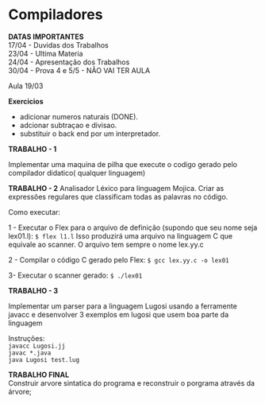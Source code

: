 # Compiladores

**DATAS IMPORTANTES**  
17/04 - Duvidas dos Trabalhos  
23/04 - Ultima Materia  
24/04 - Apresentação dos Trabalhos  
30/04 - Prova
4 e 5/5 - NÃO VAI TER AULA

Aula 19/03

**Exercicios**   
- adicionar numeros naturais (DONE).
- adcionar subtraçao e divisao. 
- substituir o back end por um interpretador.    

**TRABALHO - 1**

Implementar uma maquina de pilha que execute o codigo gerado pelo compilador didatico( qualquer linguagem)

**TRABALHO - 2** 
Analisador Léxico para linguagem Mojica.
Criar as expressões regulares que classificam todas as palavras no código.

Como executar:

1 - Executar o Flex para o arquivo de definição (supondo que seu nome seja lex01.l):
	`$ flex l1.l`
	Isso produzirá uma arquivo na linguagem C que equivale ao scanner. O arquivo tem sempre o nome lex.yy.c
	
2 - Compilar o código C gerado pelo Flex:
	`$ gcc lex.yy.c -o lex01`
	
3- Executar o scanner gerado:
	`$ ./lex01`


**TRABALHO - 3**    

Implementar um parser para a linguagem Lugosi usando a ferramente javacc e desenvolver 3 exemplos em lugosi que usem boa parte da linguagem  

Instruções:  
`javacc Lugosi.jj`  
`javac *.java`  
`java Lugosi test.lug`

**TRABALHO FINAL**   
Construir arvore sintatica do programa e reconstruir o porgrama através da árvore;
